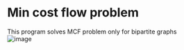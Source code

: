 # Min cost flow problem
This program solves MCF problem only for bipartite graphs
\
![image](https://user-images.githubusercontent.com/65315002/205456628-abe3dd99-974e-43a1-b876-d557ed365775.png)
